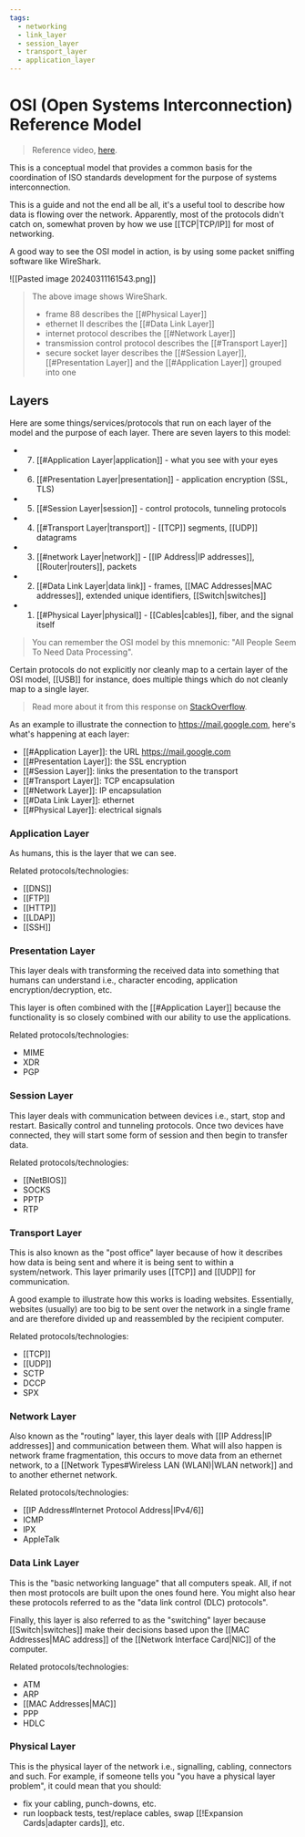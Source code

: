 ```yaml
---
tags:
  - networking
  - link_layer
  - session_layer
  - transport_layer
  - application_layer
---
```

# OSI (Open Systems Interconnection) Reference Model

>Reference video, [here](https://www.youtube.com/watch?v=owDh6FNJUog&list=PLG49S3nxzAnlCJiCrOYuRYb6cne864a7G&index=2).

This is a conceptual model that provides a common basis for the coordination of ISO standards development for the purpose of systems interconnection.

This is a guide and not the end all be all, it's a useful tool to describe how data is flowing over the network. Apparently, most of the protocols didn't catch on, somewhat proven by how we use [[TCP|TCP/IP]] for most of networking.

A good way to see the OSI model in action, is by using some packet sniffing software like WireShark.

![[Pasted image 20240311161543.png]]

>The above image shows WireShark.
>- frame 88 describes the [[#Physical Layer]]
>- ethernet II describes the [[#Data Link Layer]]
>- internet protocol describes the [[#Network Layer]]
>- transmission control protocol describes the [[#Transport Layer]]
>- secure socket layer describes the [[#Session Layer]], [[#Presentation Layer]] and the [[#Application Layer]] grouped into one

## Layers

Here are some things/services/protocols that run on each layer of the model and the purpose of each layer. There are seven layers to this model:

- 7. [[#Application Layer|application]] - what you see with your eyes
- 6. [[#Presentation Layer|presentation]] - application encryption (SSL, TLS)
- 5. [[#Session Layer|session]] - control protocols, tunneling protocols
- 4. [[#Transport Layer|transport]] - [[TCP]] segments, [[UDP]] datagrams
- 3. [[#network Layer|network]] - [[IP Address|IP addresses]], [[Router|routers]], packets
- 2. [[#Data Link Layer|data link]] - frames, [[MAC Addresses|MAC addresses]], extended unique identifiers, [[Switch|switches]]
- 1. [[#Physical Layer|physical]] - [[Cables|cables]], fiber, and the signal itself

>You can remember the OSI model by this mnemonic: "All People Seem To Need Data Processing".

Certain protocols do not explicitly nor cleanly map to a certain layer of the OSI model, [[USB]] for instance, does multiple things which do not cleanly map to a single layer.

>Read more about it from this response on [StackOverflow](https://stackoverflow.com/questions/61302045/classifying-usb-protocol-in-the-osi-model).

As an example to illustrate the connection to https://mail.google.com, here's what's happening at each layer:

- [[#Application Layer]]: the URL https://mail.google.com
- [[#Presentation Layer]]: the SSL encryption
- [[#Session Layer]]: links the presentation to the transport
- [[#Transport Layer]]: TCP encapsulation
- [[#Network Layer]]: IP encapsulation
- [[#Data Link Layer]]: ethernet
- [[#Physical Layer]]: electrical signals

### Application Layer

As humans, this is the layer that we can see.

Related protocols/technologies:

- [[DNS]]
- [[FTP]]
- [[HTTP]]
- [[LDAP]]
- [[SSH]]

### Presentation Layer

This layer deals with transforming the received data into something that humans can understand i.e., character encoding, application encryption/decryption, etc.

This layer is often combined with the [[#Application Layer]] because the functionality is so closely combined with our ability to use the applications.

Related protocols/technologies:

- MIME
- XDR
- PGP

### Session Layer

This layer deals with communication between devices i.e., start, stop and restart. Basically control and tunneling protocols. Once two devices have connected, they will start some form of session and then begin to transfer data.

Related protocols/technologies:

- [[NetBIOS]]
- SOCKS
- PPTP
- RTP

### Transport Layer

This is also known as the "post office" layer because of how it describes how data is being sent and where it is being sent to within a system/network. This layer primarily uses [[TCP]] and [[UDP]] for communication.

A good example to illustrate how this works is loading websites. Essentially, websites (usually) are too big to be sent over the network in a single frame and are therefore divided up and reassembled by the recipient computer.

Related protocols/technologies:

- [[TCP]]
- [[UDP]]
- SCTP
- DCCP
- SPX

### Network Layer

Also known as the "routing" layer, this layer deals with [[IP Address|IP addresses]] and communication between them. What will also happen is network frame fragmentation, this occurs to move data from an ethernet network, to a [[Network Types#Wireless LAN (WLAN)|WLAN network]] and to another ethernet network.

Related protocols/technologies:

- [[IP Address#Internet Protocol Address|IPv4/6]]
- ICMP
- IPX
- AppleTalk

### Data Link Layer

This is the "basic networking language" that all computers speak. All, if not then most protocols are built upon the ones found here. You might also hear these protocols referred to as the "data link control (DLC) protocols".

Finally, this layer is also referred to as the "switching" layer because [[Switch|switches]] make their decisions based upon the [[MAC Addresses|MAC address]] of the [[Network Interface Card|NIC]] of the computer.

Related protocols/technologies:

- ATM
- ARP
- [[MAC Addresses|MAC]]
- PPP
- HDLC

### Physical Layer

This is the physical layer of the network i.e., signalling, cabling, connectors and such. For example, if someone tells you "you have a physical layer problem", it could mean that you should:

- fix your cabling, punch-downs, etc.
- run loopback tests, test/replace cables, swap [[!Expansion Cards|adapter cards]], etc.
